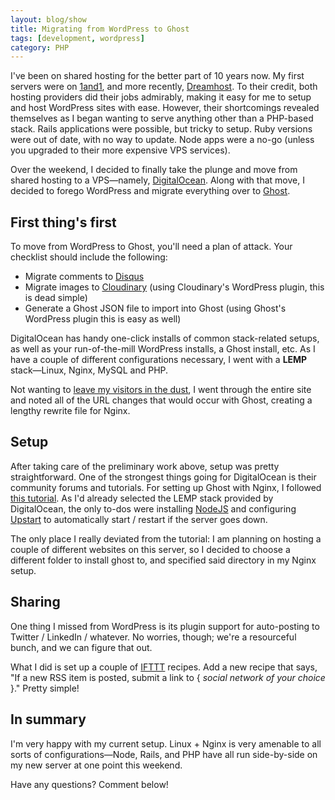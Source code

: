 ```yaml
---
layout: blog/show
title: Migrating from WordPress to Ghost
tags: [development, wordpress]
category: PHP
---
```

I've been on shared hosting for the better part of 10 years now. My first servers were on [1and1](http://www.1and1.com/), and more recently, [Dreamhost](http://www.dreamhost.com/). To their credit, both hosting providers did their jobs admirably, making it easy for me to setup and host WordPress sites with ease. However, their shortcomings revealed themselves as I began wanting to serve anything other than a PHP-based stack. Rails applications were possible, but tricky to setup. Ruby versions were out of date, with no way to update. Node apps were a no-go (unless you upgraded to their more expensive VPS services).

Over the weekend, I decided to finally take the plunge and move from shared hosting to a VPS—namely, [DigitalOcean](https://www.digitalocean.com/). Along with that move, I decided to forego WordPress and migrate everything over to [Ghost](http://ghost.org).

## First thing's first

To move from WordPress to Ghost, you'll need a plan of attack. Your checklist should include the following:

* Migrate comments to [Disqus](https://disqus.com/)
* Migrate images to [Cloudinary](http://cloudinary.com/) (using Cloudinary's WordPress plugin, this is dead simple)
* Generate a Ghost JSON file to import into Ghost (using Ghost's WordPress plugin this is easy as well)

DigitalOcean has handy one-click installs of common stack-related setups, as well as your run-of-the-mill WordPress installs, a Ghost install, etc. As I have a couple of different configurations necessary, I went with a **LEMP** stack—Linux, Nginx, MySQL and PHP.

Not wanting to [leave my visitors in the dust](http://dstrunk.com/2014/08/12/site-updates-301-redirects/), I went through the entire site and noted all of the URL changes that would occur with Ghost, creating a lengthy rewrite file for Nginx.

## Setup

After taking care of the preliminary work above, setup was pretty straightforward. One of the strongest things going for DigitalOcean is their community forums and tutorials. For setting up Ghost with Nginx, I followed [this tutorial](https://www.digitalocean.com/community/tutorials/how-to-host-ghost-with-nginx-on-digitalocean). As I'd already selected the LEMP stack provided by DigitalOcean, the only to-dos were installing [NodeJS](http://nodejs.org/) and configuring [Upstart](http://upstart.ubuntu.com/) to automatically start / restart if the server goes down.

The only place I really deviated from the tutorial: I am planning on hosting a couple of different websites on this server, so I decided to choose a different folder to install ghost to, and specified said directory in my Nginx setup.

## Sharing

One thing I missed from WordPress is its plugin support for auto-posting to Twitter / LinkedIn / whatever. No worries, though; we're a resourceful bunch, and we can figure that out.

What I did is set up a couple of [IFTTT](https://ifttt.com) recipes. Add a new recipe that says, "If a new RSS item is posted, submit a link to { *social network of your choice* }." Pretty simple!

## In summary

I'm very happy with my current setup. Linux + Nginx is very amenable to all sorts of configurations—Node, Rails, and PHP have all run side-by-side on my new server at one point this weekend.

Have any questions? Comment below!
